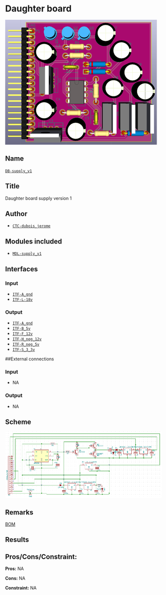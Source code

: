 # Daughter board
![](viewme.png)

## Name
[`DB-supply_v1`]()

## Title
Daughter board supply version 1

## Author
* [`CTC-dubois_jerome`]()

## Modules included
* [`MDL-supply_v1`]()

## Interfaces
### Input
* [`ITF-A_gnd`]()
* [`ITF-L-18v`]()

### Output
* [`ITF-A_gnd`]()
* [`ITF-B_5v`]()
* [`ITF-F_12v`]()
* [`ITF-H_neg_12v`]()
* [`ITF-R_neg_5v`]()
* [`ITF-S_3_3v`]()

##External connections
### Input
* NA

### Output
* NA

## Scheme
![](images/scheme.png)

## Remarks
[BOM](./src/DB-supply_v1.csv)

## Results

## Pros/Cons/Constraint:

**Pros:** NA

**Cons:** NA

**Constraint:** NA
